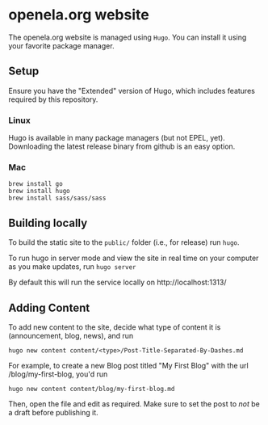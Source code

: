 # openela.org website

The openela.org website is managed using `Hugo`. You can install it using your favorite package manager.

## Setup

Ensure you have the "Extended" version of Hugo, which includes features required by this repository.

### Linux

Hugo is available in many package managers (but not EPEL, yet). Downloading the latest release binary from github is an easy option.

### Mac

`brew install go`  
`brew install hugo`  
`brew install sass/sass/sass`  

## Building locally

To build the static site to the `public/` folder (i.e., for release) run `hugo`.

To run hugo in server mode and view the site in real time on your computer as you make updates, run `hugo server`

By default this will run the service locally on http://localhost:1313/ 

## Adding Content

To add new content to the site, decide what type of content it is (announcement, blog, news), and run

```
hugo new content content/<type>/Post-Title-Separated-By-Dashes.md
```

For example, to create a new Blog post titled "My First Blog" with the url /blog/my-first-blog, you'd run

```
hugo new content content/blog/my-first-blog.md
```

Then, open the file and edit as required. Make sure to set the post to *not* be a draft before publishing it.
